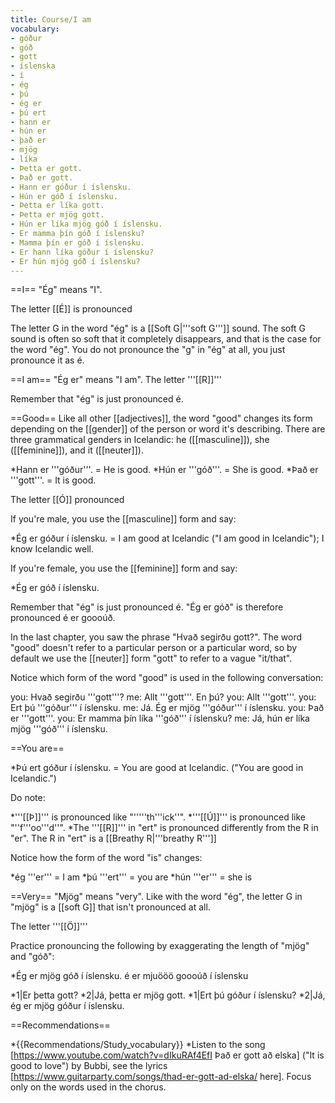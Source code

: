 ```yaml
---
title: Course/I am
vocabulary:
- góður
- góð
- gott
- íslenska
- í
- ég
- þú
- ég er
- þú ert
- hann er
- hún er
- það er
- mjög
- líka
- Þetta er gott.
- Það er gott.
- Hann er góður í íslensku.
- Hún er góð í íslensku.
- Þetta er líka gott.
- Þetta er mjög gott.
- Hún er líka mjög góð í íslensku.
- Er mamma þín góð í íslensku?
- Mamma þín er góð í íslensku.
- Er hann líka góður í íslensku?
- Er hún mjög góð í íslensku?
---
```


==I==
"Ég" means "I".

The letter [[É]] is pronounced <Audio src="iD48.mp3" inline/>. It is not a single sound but two, being pronounced like "yeah" in English.

The letter G in the word "ég" is a [[Soft G|'''soft G''']] sound. The soft G sound is often so soft that it completely disappears, and that is the case for the word "ég". You do not pronounce the "g" in "ég" at all, you just pronounce it as <pron>é</pron>.

==I am==
"Ég er" means "I am". The letter '''[[R]]''' <Audio src="SpJM.mp3" inline/> is pronounced by tapping the roof of your mouth once quickly with the tongue, like the American pronunciation of ''au'''t'''umn'' or ''be'''tt'''er''.

Remember that "ég" is just pronounced <pron>é</pron>.

==Good==
Like all other [[adjectives]], the word "good" changes its form depending on the [[gender]] of the person or word it's describing. There are three grammatical genders in Icelandic: he ([[masculine]]), she ([[feminine]]), and it ([[neuter]]).

*Hann er '''góður'''. = He is good.
*Hún er '''góð'''. = She is good.
*Það er '''gott'''. = It is good.

The letter [[Ó]] pronounced <Audio src="UKe9.mp3" inline/>, like in the English "''g'''oa'''l''". Ó is pronounced as a sequence of two sounds: "[[o]][[ú]]". In both "góð" and "góður" it's a [[long sound]], and it's better to exaggerate the length of long sounds rather than making them too short.

If you're male, you use the [[masculine]] form and say:

*Ég er góður í íslensku. = I am good at Icelandic ("I am good in Icelandic"); I know Icelandic well.

If you're female, you use the [[feminine]] form and say:

*Ég er góð í íslensku.

Remember that "ég" is just pronounced <pron>é</pron>. "Ég er góð" is therefore pronounced <pron>é er goooúð</pron>.

In the last chapter, you saw the phrase "Hvað segirðu gott?". The word "good" doesn't refer to a particular person or a particular word, so by default we use the [[neuter]] form "gott" to refer to a vague "it/that".

Notice which form of the word "good" is used in the following conversation:

<Conversation>
you: Hvað segirðu '''gott'''?
me: Allt '''gott'''. En þú?
you: Allt '''gott'''.
you: Ert þú '''góður''' í íslensku.
me: Já. Ég er mjög '''góður''' í íslensku.
you: Það er '''gott'''.
you: Er mamma þín líka '''góð''' í íslensku?
me: Já, hún er líka mjög '''góð''' í íslensku.
</Conversation>

==You are==

*Þú ert góður í íslensku. = You are good at Icelandic. ("You are good in Icelandic.")

Do note:

*'''[[Þ]]''' is pronounced like "'''''th'''ick''".
*'''[[Ú]]''' is pronounced like "''f'''oo'''d''".
*The '''[[R]]''' in "ert" is pronounced differently from the R in "er". The R in "ert" is a [[Breathy R|'''breathy R''']] <Audio src="iZyO.mp3" inline/>. It may sound more similar to an S than an R at first, but it is an R sound. To pronounce it, do the following: Start with the '''''r''''' sound in the American '''''r'''ed''. Keep your tongue in that position. Then blow air over the tip of your tongue.

Notice how the form of the word "is" changes:

*ég '''er''' = I am
*þú '''ert''' = you are
*hún '''er''' = she is

==Very==
"Mjög" means "very". Like with the word "ég", the letter G in "mjög" is a [[soft G]] that isn't pronounced at all.

The letter '''[[Ö]]''' <Audio src=" 3AF6.mp3" inline/>is pronounced similarly to the English ''b'''i'''rd'' or ''n'''u'''rse'', but you do have to make your mouth circle-shaped and you have to pronounce it in the front of your mouth. In the word "mjög" it's a very long sound, and you should exaggerate its length. Since the G is silent, you can imagine it being written <pron>mjööö</pron>.

Practice pronouncing the following by exaggerating the length of "mjög" and "góð":

*Ég er mjög góð í íslensku. <pron>é er mjuööö goooúð í íslensku</pron>

*1|Er þetta gott?
*2|Já, þetta er mjög gott.
*1|Ert þú góður í íslensku?
*2|Já, ég er mjög góður í íslensku.

==Recommendations==

*{{Recommendations/Study_vocabulary}}
*Listen to the song [https://www.youtube.com/watch?v=dIkuRAf4EfI Það er gott að elska] ("It is good to love") by Bubbi, see the lyrics [https://www.guitarparty.com/songs/thad-er-gott-ad-elska/ here]. Focus only on the words used in the chorus.
